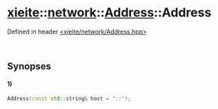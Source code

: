 # [xieite](../../../../xieite.md)\:\:[network](../../../../network.md)\:\:[Address](../../../Address.md)\:\:Address
Defined in header [<xieite/network/Address.hpp>](../../../../../include/xieite/network/Address.hpp)

&nbsp;

## Synopses
#### 1)
```cpp
Address(const std::string& host = "::");
```
